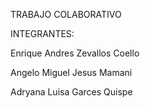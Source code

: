 TRABAJO COLABORATIVO

INTEGRANTES:

Enrique Andres Zevallos Coello

Angelo Miguel Jesus Mamani

Adryana Luisa Garces Quispe
